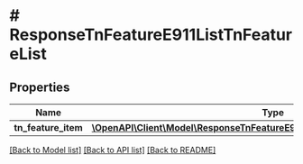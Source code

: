 # # ResponseTnFeatureE911ListTnFeatureList

## Properties

Name | Type | Description | Notes
------------ | ------------- | ------------- | -------------
**tn_feature_item** | [**\OpenAPI\Client\Model\ResponseTnFeatureE911ListTnFeatureListTnFeatureItem[]**](ResponseTnFeatureE911ListTnFeatureListTnFeatureItem.md) |  | [optional]

[[Back to Model list]](../../README.md#models) [[Back to API list]](../../README.md#endpoints) [[Back to README]](../../README.md)

